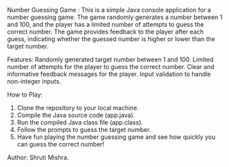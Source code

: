 Number Guessing Game : 
This is a simple Java console application for a number guessing game. The game randomly generates a number between 1 and 100, and the player has a limited number of attempts to guess the correct number. The game provides feedback to the player after each guess, indicating whether the guessed number is higher or lower than the target number.

Features:
Randomly generated target number between 1 and 100.
Limited number of attempts for the player to guess the correct number.
Clear and informative feedback messages for the player.
Input validation to handle non-integer inputs.

How to Play:
1. Clone the repository to your local machine.
2. Compile the Java source code (app.java).
3. Run the compiled Java class file (app.class).
4. Follow the prompts to guess the target number.
5. Have fun playing the number guessing game and see how quickly you can guess the correct number!

Author:
Shruti Mishra.
